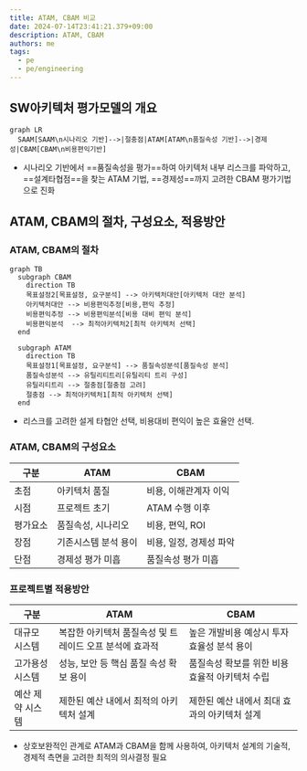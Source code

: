 ```yaml
---
title: ATAM, CBAM 비교
date: 2024-07-14T23:41:21.379+09:00
description: ATAM, CBAM
authors: me
tags: 
  - pe
  - pe/engineering 
---
```


## SW아키텍처 평가모델의 개요

```mermaid
graph LR
  SAAM[SAAM\n시나리오 기반]-->|절충점|ATAM[ATAM\n품질속성 기반]-->|경제성|CBAM[CBAM\n비용편익기반]
```

- 시나리오 기반에서 ==품질속성을 평가==하여 아키텍처 내부 리스크를 파악하고, ==설계타협점==을 찾는 ATAM 기법, ==경제성==까지 고려한 CBAM 평가기법으로 진화

## ATAM, CBAM의 절차, 구성요소, 적용방안

### ATAM, CBAM의 절차

```mermaid
graph TB
  subgraph CBAM
    direction TB
    목표설정2[목표설정, 요구분석] --> 아키텍처대안[아키텍처 대안 분석]
    아키텍처대안 --> 비용편익추정[비용,편익 추정]
    비용편익추정 --> 비용편익분석[비용 대비 편익 분석]
    비용편익분석  --> 최적아키텍처2[최적 아키텍처 선택]
  end

  subgraph ATAM
    direction TB
    목표설정1[목표설정, 요구분석] --> 품질속성분석[품질속성 분석]
    품질속성분석 --> 유틸리티트리[유틸리티 트리 구성]
    유틸리티트리 --> 절충점[절충점 고려]
    절충점 --> 최적아키텍처1[최적 아키텍처 선택]
  end
```

- 리스크를 고려한 설게 타협안 선택, 비용대비 편익이 높은 효율안 선택.

### ATAM, CBAM의 구성요소

| 구분 | ATAM | CBAM |
| --- | --- | --- |
| 초점 | 아키텍처 품질 | 비용, 이해관계자 이익 |
| 시점 | 프로젝트 초기 | ATAM 수행 이후 |
| 평가요소 | 품질속성, 시나리오 | 비용, 편익, ROI |
| 장점 | 기존시스템 분석 용이 | 비용, 일정, 경제성 파악 |
| 단점 | 경제성 평가 미흡 | 품질속성 평가 미흡 |

### 프로젝트별 적용방안

| 구분 | ATAM | CBAM |
| --- | --- | --- |
| 대규모 시스템 | 복잡한 아키텍처 품질속성 및 트레이드 오프 분석에 효과적 | 높은 개발비용 예상시 투자 효율성 분석 용이 |
| 고가용성 시스템 | 성능, 보안 등 핵심 품질 속성 확보 용이 | 품질속성 확보를 위한 비용 효율적 아키텍처 수립 |
| 예산 제약 시스템 | 제한된 예산 내에서 최적의 아키텍처 설계 | 제한된 예산 내에서 최대 효과의 아키텍처 설계 |

- 상호보완적인 관계로 ATAM과 CBAM을 함께 사용하여, 아키텍처 설계의 기술적, 경제적 측면을 고려한 최적의 의사결정 필요
